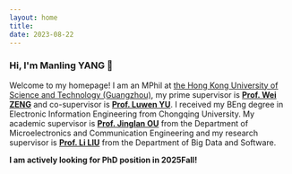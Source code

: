 ```yaml
---
layout: home
title: 
date: 2023-08-22
---
```

### Hi, I'm Manling YANG 👋
Welcome to my homepage! I am an MPhil at [the Hong Kong University of Science and Technology (Guangzhou)](https://www.hkust-gz.edu.cn/zh/), my prime supervisor is [**Prof. Wei ZENG**](https://zeng-wei.com/) and co-supervisor is [**Prof. Luwen YU**](https://scholar.google.com.hk/citations?hl=zh-CN&user=7k_GvIMAAAAJ). I received my BEng degree in Electronic Information Engineering from Chongqing University. My academic supervisor is [**Prof. Jinglan OU**](http://www.ccee.cqu.edu.cn/info/1400/4361.htm) from the Department of Microelectronics and Communication Engineering and my research supervisor is [**Prof. Li LIU**](http://www.cse.cqu.edu.cn/info/2095/5647.htm) from the Department of Big Data and Software.

**I am actively looking for PhD position in 2025Fall!**

<div class="social-icons" style="font-size: 22px;">
  <a href="mailto:myang838@connect.hkust-gz.edu.cn"><i class="fas fa-envelope"></i></a>&nbsp;
  <a href="https://scholar.google.com.hk/citations?hl=zh-CN&user=1wQouukAAAAJ"><i class="ai ai-google-scholar"></i></a>&nbsp;
  <a href="https://twitter.com/ManlingYang"><i class="fab fa-twitter"></i></a>
</div>
<!-- [<i class="fab fa-github fa-lg"></i>](https://github.com/YOUR_GITHUB) -->
<!-- [<i class="fab fa-linkedin fa-lg"></i>](https://www.linkedin.com/in/YOUR_LINKEDIN) -->


<!-- *Email*: myang838@connect.hkust-gz.edu.cn -->

<!-- *WeChat*: Man_ling_yml -->
<!-- <a href="/contact.html" class="highlighted">Contact Me</a> -->